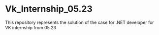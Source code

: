 # Vk_Internship_05.23

This repository represents the solution of the case for .NET developer for VK internship from 05.23